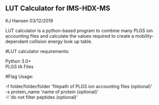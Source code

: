 ## LUT Calculator for IMS-HDX-MS

KJ Hansen
03/12/2019

LUT calculator is a python-based program to combine many PLGS ion accounting files and calculate the values required to create a mobility-dependant collision energy look up table.

#LUT calculator requirements:

Python 3.0+<br>
PLGS IA Files

#Flag Usage:

-f 	folder/folder/folder	'filepath of PLGS ion accounting files (optional)'<br>
-s	protein_name		'name of protein (optional)'<br>
-l					'do not filter peptides (optional)'
